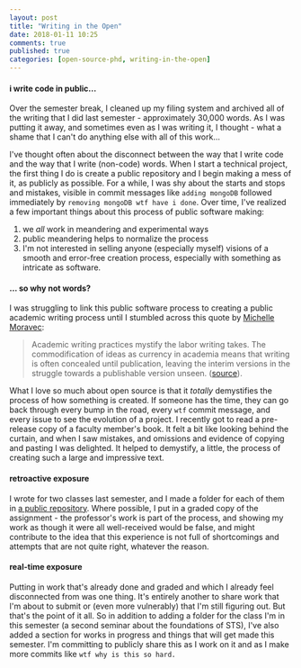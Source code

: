 ```yaml
---
layout: post
title: "Writing in the Open"
date: 2018-01-11 10:25
comments: true
published: true
categories: [open-source-phd, writing-in-the-open]
---
```


#### i write code in public...
Over the semester break, I cleaned up my filing system and archived all of the writing that I did last semester - approximately 30,000 words.  As I was putting it away, and sometimes even as I was writing it, I thought - what a shame that I can't do anything else with all of this work...

I've thought often about the disconnect between the way that I write code and the way that I write (non-code) words.  When I start a technical project, the first thing I do is create a public repository and I begin making a mess of it, as publicly as possible.  For a while, I was shy about the starts and stops and mistakes, visible in commit messages like `adding mongoDB` followed immediately by `removing mongoDB wtf have i done`.  Over time, I've realized a few important things about this process of public software making:
1. we _all_ work in meandering and experimental ways
2. public meandering helps to normalize the process
3. I'm not interested in selling anyone (especially myself) visions of a smooth and error-free creation process, especially with something as intricate as software.

#### ... so why not words?
I was struggling to link this public software process to creating a public academic writing process until I stumbled across this quote by <a href="http://michellemoravec.com/">Michelle Moravec</a>:

>Academic writing practices mystify the labor writing takes. The commodification of ideas as currency in academia means that writing is often concealed until publication, leaving the interim versions in the struggle towards a publishable version unseen.
>(<a href="http://michellemoravec.com/michelle-moravec/">source</a>).  

What I love so much about open source is that it _totally_ demystifies the process of how something is created. If someone has the time, they can go back through every bump in the road, every `wtf` commit message, and every issue to see the evolution of a project.   I recently got to read a pre-release copy of a faculty member's book.  It felt a bit like looking behind the curtain, and when I saw mistakes, and omissions and evidence of copying and pasting I was delighted.  It helped to demystify, a little, the process of creating such a large and impressive text.

#### retroactive exposure
I wrote for two classes last semester, and I made a folder for each of them in <a href="https://github.com/drnikki/writing-in-public">a public repository</a>.  Where possible, I put in a graded copy of the assignment - the professor's work is part of the process, and showing my work as though it were all well-received would be false, and might contribute to the idea that this experience is not full of shortcomings and attempts that are not quite right, whatever the reason.

#### real-time exposure
Putting in work that's already done and graded and which I already feel disconnected from was one thing.  It's entirely another to share work that I'm about to submit or (even more vulnerably) that I'm still figuring out. But that's the point of it all.  So in addition to adding a folder for the class I'm in this semester (a second seminar about the foundations of STS), I've also added a section for works in progress and things that will get made this semester.  I'm committing to publicly share this as I work on it and as I make more commits like `wtf why is this so hard.`
